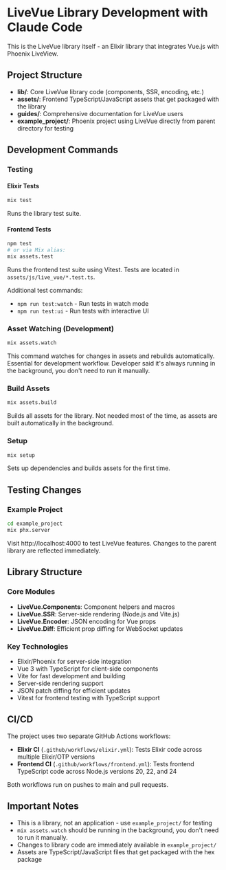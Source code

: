 # LiveVue Library Development with Claude Code

This is the LiveVue library itself - an Elixir library that integrates Vue.js with Phoenix LiveView.

## Project Structure

- **lib/**: Core LiveVue library code (components, SSR, encoding, etc.)
- **assets/**: Frontend TypeScript/JavaScript assets that get packaged with the library
- **guides/**: Comprehensive documentation for LiveVue users
- **example_project/**: Phoenix project using LiveVue directly from parent directory for testing

## Development Commands

### Testing

#### Elixir Tests
```bash
mix test
```
Runs the library test suite.

#### Frontend Tests
```bash
npm test
# or via Mix alias:
mix assets.test
```
Runs the frontend test suite using Vitest. Tests are located in `assets/js/live_vue/*.test.ts`.

Additional test commands:
- `npm run test:watch` - Run tests in watch mode
- `npm run test:ui` - Run tests with interactive UI

### Asset Watching (Development)
```bash
mix assets.watch
```
This command watches for changes in assets and rebuilds automatically. Essential for development workflow. Developer said it's always running in the background, you don't need to run it manually.

### Build Assets
```bash
mix assets.build
```
Builds all assets for the library. Not needed most of the time, as assets are built automatically in the background.

### Setup
```bash
mix setup
```
Sets up dependencies and builds assets for the first time.

## Testing Changes

### Example Project
```bash
cd example_project
mix phx.server
```
Visit http://localhost:4000 to test LiveVue features. Changes to the parent library are reflected immediately.

## Library Structure

### Core Modules
- **LiveVue.Components**: Component helpers and macros
- **LiveVue.SSR**: Server-side rendering (Node.js and Vite.js)
- **LiveVue.Encoder**: JSON encoding for Vue props
- **LiveVue.Diff**: Efficient prop diffing for WebSocket updates

### Key Technologies
- Elixir/Phoenix for server-side integration
- Vue 3 with TypeScript for client-side components
- Vite for fast development and building
- Server-side rendering support
- JSON patch diffing for efficient updates
- Vitest for frontend testing with TypeScript support

## CI/CD

The project uses two separate GitHub Actions workflows:

- **Elixir CI** (`.github/workflows/elixir.yml`): Tests Elixir code across multiple Elixir/OTP versions
- **Frontend CI** (`.github/workflows/frontend.yml`): Tests frontend TypeScript code across Node.js versions 20, 22, and 24

Both workflows run on pushes to main and pull requests.

## Important Notes

- This is a library, not an application - use `example_project/` for testing
- `mix assets.watch` should be running in the background, you don't need to run it manually.
- Changes to library code are immediately available in `example_project/`
- Assets are TypeScript/JavaScript files that get packaged with the hex package